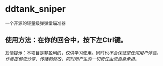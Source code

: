 # ddtank_sniper
一个开源的轻量级弹弹堂瞄准器

使用方法：在你的回合中，按下左Ctrl键。
---
友情提示：本项目是非盈利的，仅供学习使用。同时也*不会保证您任何用户体验*。
*作者提倡您分享、传播和修改，同时所产生的一切责任由您自身承担。*
